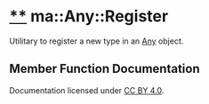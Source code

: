 [**](https://github.com/openma/openma-doc/edit/api/nightly/c++/structma_1_1_any_1_1_register.md "Improve this documentation")
ma::Any::Register
=================

Utilitary to register a new type in an [Any](classma_1_1_any.html) object.

Member Function Documentation
-----------------------------

Documentation licensed under [CC BY 4.0](https://creativecommons.org/licenses/by/4.0/).



